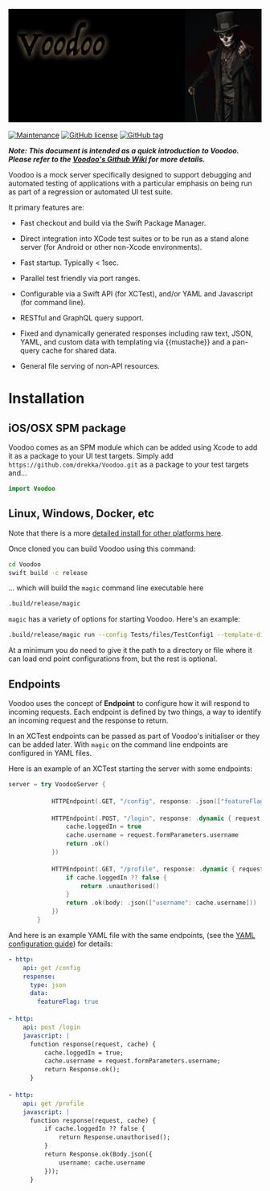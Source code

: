 
![Untitled](assets/Untitled.png)

[![Maintenance](https://img.shields.io/badge/Maintained%3F-yes-green.svg)](https://GitHub.com/drekka/Voodoo/graphs/commit-activity)
[![GitHub license](https://img.shields.io/github/license/drekka/Voodoo.svg)](https://github.com/drekka/Voodoo/blob/master/LICENSE)
[![GitHub tag](https://img.shields.io/github/tag/drekka/Voodoo.svg)](https://GitHub.com/drekka/Voodoo/tags/)

***Note: This document is intended as a quick introduction to Voodoo. Please refer to the [Voodoo's Github Wiki](https://github.com/drekka/Voodoo/wiki) for more details.***


Voodoo is a mock server specifically designed to support debugging and automated testing of applications with a particular emphasis on being run as part of a regression or automated UI test suite.

It primary features are:

* Fast checkout and build via the Swift Package Manager. 

* Direct integration into XCode test suites or to be run as a stand alone server (for Android or other non-Xcode environments).
 
* Fast startup. Typically < 1sec.

* Parallel test friendly via port ranges.

* Configurable via a Swift API (for XCTest), and/or YAML and Javascript (for command line).

* RESTful and GraphQL query support.

* Fixed and dynamically generated responses including raw text, JSON, YAML, and custom data with templating via {{mustache}} and a pan-query cache for shared data.

* General file serving of non-API resources.

# Installation

## iOS/OSX SPM package

Voodoo comes as an SPM module which can be added using Xcode to add it as a package to your UI test targets. Simply add `https://github.com/drekka/Voodoo.git` as a package to your test targets and...

```swift
import Voodoo
```

## Linux, Windows, Docker, etc

Note that there is a more [detailed install for other platforms here](wiki/Building-Voodoo).

Once cloned you can build Voodoo using this command:

```bash
cd Voodoo
swift build -c release
```

... which will build the `magic` command line executable here

```bash
.build/release/magic
```

`magic` has a variety of options for starting Voodoo. Here's an example:

```bash
.build/release/magic run --config Tests/files/TestConfig1 --template-dir tests/templates --file-dir tests/files
```

At a minimum you do need to give it the path to a directory or file where it can load end point configurations from, but the rest is optional.

## Endpoints

Voodoo uses the concept of **Endpoint** to configure how it will respond to incoming requests. Each endpoint is defined by two things, a way to identify an incoming request and the response to return.  

In an XCTest endpoints can be passed as part of Voodoo's initialiser or they can be added later. With `magic` on the command line endpoints are configured in YAML files.

Here is an example of an XCTest starting the server with some endpoints:

```swift
server = try VoodooServer {

            HTTPEndpoint(.GET, "/config", response: .json(["featureFlag": true])

            HTTPEndpoint(.POST, "/login", response: .dynamic { request, cache in
                cache.loggedIn = true
                cache.username = request.formParameters.username
                return .ok()
            })

            HTTPEndpoint(.GET, "/profile", response: .dynamic { request, cache in
                if cache.loggedIn ?? false {
                    return .unauthorised()
                }
                return .ok(body: .json(["username": cache.username]))
            })
        }

```

And here is an example YAML file with the same endpoints, (see the [YAML configuration guide](drekka/Voodoo/wiki/YAML-configuration-guide)) for details:

```yaml
- http:
    api: get /config
    response:
      type: json
      data:
        featureFlag: true
      
- http:
    api: post /login
    javascript: |
      function response(request, cache) {
          cache.loggedIn = true;
          cache.username = request.formParameters.username;
          return Response.ok();
      }
      
- http:
    api: get /profile
    javascript: |
      function response(request, cache) {
          if cache.loggedIn ?? false {
              return Response.unauthorised();
          }
          return Response.ok(Body.json({
              username: cache.username 
          }));
      }          
``` 
